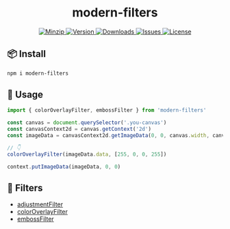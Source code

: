 <h1 align="center">modern-filters</h1>

<p align="center">
  <a href="https://unpkg.com/modern-filters">
    <img src="https://img.shields.io/bundlephobia/minzip/modern-filters" alt="Minzip">
  </a>
  <a href="https://www.npmjs.com/package/modern-filters">
    <img src="https://img.shields.io/npm/v/modern-filters.svg" alt="Version">
  </a>
  <a href="https://www.npmjs.com/package/modern-filters">
    <img src="https://img.shields.io/npm/dm/modern-filters" alt="Downloads">
  </a>
  <a href="https://github.com/qq15725/modern-filters/issues">
    <img src="https://img.shields.io/github/issues/qq15725/modern-filters" alt="Issues">
  </a>
  <a href="https://github.com/qq15725/modern-filters/blob/main/LICENSE">
    <img src="https://img.shields.io/npm/l/modern-filters.svg" alt="License">
  </a>
</p>

## 📦 Install

```sh
npm i modern-filters
```

## 🦄 Usage

```ts
import { colorOverlayFilter, embossFilter } from 'modern-filters'

const canvas = document.querySelector('.you-canvas')
const canvasContext2d = canvas.getContext('2d')
const imageData = canvasContext2d.getImageData(0, 0, canvas.width, canvas.height)

// 👇
colorOverlayFilter(imageData.data, [255, 0, 0, 255])

context.putImageData(imageData, 0, 0)
```

## 🚀 Filters

- [adjustmentFilter](src/adjustment-filter.ts)
- [colorOverlayFilter](src/color-overlay-filter.ts)
- [embossFilter](src/emboss-filter.ts)

